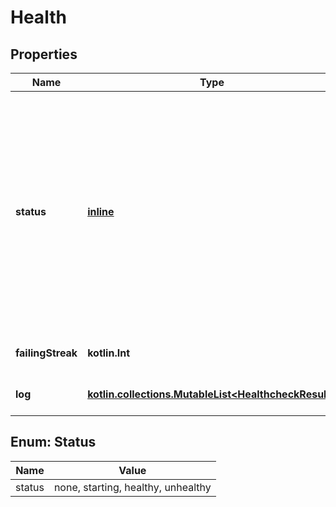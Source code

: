 
# Health

## Properties
Name | Type | Description | Notes
------------ | ------------- | ------------- | -------------
**status** | [**inline**](#Status) | Status is one of &#x60;none&#x60;, &#x60;starting&#x60;, &#x60;healthy&#x60; or &#x60;unhealthy&#x60;  - \&quot;none\&quot;      Indicates there is no healthcheck - \&quot;starting\&quot;  Starting indicates that the container is not yet ready - \&quot;healthy\&quot;   Healthy indicates that the container is running correctly - \&quot;unhealthy\&quot; Unhealthy indicates that the container has a problem  |  [optional]
**failingStreak** | **kotlin.Int** | FailingStreak is the number of consecutive failures |  [optional]
**log** | [**kotlin.collections.MutableList&lt;HealthcheckResult&gt;**](HealthcheckResult.md) | Log contains the last few results (oldest first)  |  [optional]


<a id="Status"></a>
## Enum: Status
Name | Value
---- | -----
status | none, starting, healthy, unhealthy



